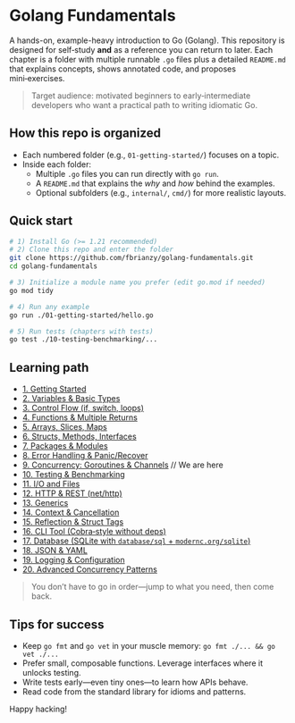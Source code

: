 # Golang Fundamentals

A hands-on, example-heavy introduction to Go (Golang). This repository is designed for self‑study **and** as a reference you can return to later. Each chapter is a folder with multiple runnable `.go` files plus a detailed `README.md` that explains concepts, shows annotated code, and proposes mini‑exercises.

> Target audience: motivated beginners to early‑intermediate developers who want a practical path to writing idiomatic Go.

## How this repo is organized

- Each numbered folder (e.g., `01-getting-started/`) focuses on a topic.
- Inside each folder:
  - Multiple `.go` files you can run directly with `go run`.
  - A `README.md` that explains the *why* and *how* behind the examples.
  - Optional subfolders (e.g., `internal/`, `cmd/`) for more realistic layouts.

## Quick start

```bash
# 1) Install Go (>= 1.21 recommended)
# 2) Clone this repo and enter the folder
git clone https://github.com/fbrianzy/golang-fundamentals.git
cd golang-fundamentals

# 3) Initialize a module name you prefer (edit go.mod if needed)
go mod tidy

# 4) Run any example
go run ./01-getting-started/hello.go

# 5) Run tests (chapters with tests)
go test ./10-testing-benchmarking/...
```

## Learning path

- [1. Getting Started](https://github.com/fbrianzy/golang-fundamentals/tree/main/01-getting-started)
- [2. Variables & Basic Types](https://github.com/fbrianzy/golang-fundamentals/tree/main/02-variables-and-types)
- [3. Control Flow (if, switch, loops)](https://github.com/fbrianzy/golang-fundamentals/tree/main/03-control-flow)
- [4. Functions & Multiple Returns](https://github.com/fbrianzy/golang-fundamentals/tree/main/04-functions)
- [5. Arrays, Slices, Maps](https://github.com/fbrianzy/golang-fundamentals/tree/main/05-collections)
- [6. Structs, Methods, Interfaces](https://github.com/fbrianzy/golang-fundamentals/tree/main/06-structs-methods-interfaces)
- [7. Packages & Modules](https://github.com/fbrianzy/golang-fundamentals/tree/main/07-packages-and-modules)
- [8. Error Handling & Panic/Recover](https://github.com/fbrianzy/golang-fundamentals/tree/main/08-errors-and-panic)
- [9. Concurrency: Goroutines & Channels](https://github.com/fbrianzy/golang-fundamentals/tree/main/09-concurrency-basics) // We are here
- [10. Testing & Benchmarking]()
- [11. I/O and Files]()
- [12. HTTP & REST (net/http)]()
- [13. Generics]()
- [14. Context & Cancellation]()
- [15. Reflection & Struct Tags]()
- [16. CLI Tool (Cobra‑style without deps)]()
- [17. Database (SQLite with `database/sql` + `modernc.org/sqlite`)]()
- [18. JSON & YAML]()
- [19. Logging & Configuration]()
- [20. Advanced Concurrency Patterns]()

> You don’t have to go in order—jump to what you need, then come back.

## Tips for success

- Keep `go fmt` and `go vet` in your muscle memory: `go fmt ./... && go vet ./...`
- Prefer small, composable functions. Leverage interfaces where it unlocks testing.
- Write tests early—even tiny ones—to learn how APIs behave.
- Read code from the standard library for idioms and patterns.

Happy hacking!
